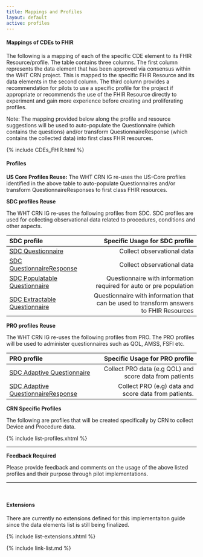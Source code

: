 ```yaml
---
title: Mappings and Profiles
layout: default
active: profiles
---
```


#### Mappings of CDEs to FHIR

The following is a mapping of each of the specific CDE element to its FHIR Resource/profile. The table contains three columns. The first column represents the data element that has been approved via consensus within the WHT CRN project. This is mapped to the specific FHIR Resource and its data elements in the second column. The third column provides a recommendation for pilots to use a specific profile for the project if appropriate or recommends the use of the FHIR Resource directly to experiment and gain more experience before creating and proliferating profiles. 

Note: The mapping provided below along the profile and resource suggestions will be used to auto-populate the Questionnaire (which contains the questions) and/or transform QuestionnaireResponse (which contains the collected data) into first class FHIR resources. 

{% include CDEs_FHIR.html %}


#### Profiles

**US Core Profiles Reuse:** 
The WHT CRN IG re-uses the US-Core profiles identified in the above table to auto-populate Questionnaires and/or transform QuestionnaireResponses to first class FHIR resources.


**SDC profiles Reuse**

The WHT CRN IG re-uses the following profiles from SDC.
SDC profiles are used for collecting observational data related to procedures, conditions and other aspects.

| SDC profile  | Specific Usage for SDC profile               |
:------------------|-----------------------------------------------------------------------------------------:|
| [SDC Questionnaire](http://build.fhir.org/ig/HL7/sdc/sdc-questionnaire.html) | Collect observational data |
| [SDC QuestionnaireResponse](http://build.fhir.org/ig/HL7/sdc/sdc-questionnaireresponse.html) |Collect observational data  |
| [SDC Populatable Questionnaire](http://build.fhir.org/ig/HL7/sdc/sdc-questionnaire-populate.html)| Questionnaire with information required for auto or pre population |
| [SDC Extractable Questionnaire](http://build.fhir.org/ig/HL7/sdc/sdc-questionnaire-extract.html)|Questionnaire with information that can be used to transform answers to FHIR Resources|

**PRO profiles Reuse**

The WHT CRN IG re-uses the following profiles from PRO.
The PRO profiles will be used to administer questionnaires such as QOL, AMSS, FSFI etc.


| PRO profile  | Specific Usage for PRO profile               |
:------------------|-----------------------------------------------------------------------------------------:|
|[SDC Adaptive Questionnaire](http://build.fhir.org/ig/HL7/sdc/sdc-questionnaire-adapt.html)| Collect PRO data (e.g QOL) and score data from patients |
|[SDC Adaptive QuestionnaireResponse](http://build.fhir.org/ig/HL7/sdc/sdc-questionnaireresponse-adapt.html) |Collect PRO (e.g) data and score data from patients. |


**CRN Specific Profiles**

The following are profiles that will be created specifically by CRN to collect Device and Procedure data.



{% include list-profiles.xhtml %}

---
**Feedback Required**

Please provide feedback and comments on the usage of the above listed profiles and their purpose through pilot implementations.

---

<br />



#### Extensions

There are currently no extensions defined for this implementaiton guide since the data elements list is still being finalized.


{% include list-extensions.xhtml %}


{% include link-list.md %}

<br />
